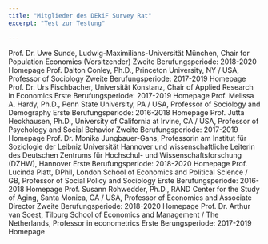 ```yaml
---
title: "Mitglieder des DEkiF Survey Rat"
excerpt: "Test zur Testung"

---
```


Prof. Dr. Uwe Sunde, Ludwig-Maximilians-Universität München, Chair for Population Economics
(Vorsitzender)
Zweite Berufungsperiode: 2018-2020
Homepage
Prof. Dalton Conley, Ph.D., Princeton University, NY / USA, Professor of Sociology
Zweite Berufungsperiode: 2017-2019
Homepage
Prof. Dr. Urs Fischbacher, Universität Konstanz, Chair of Applied Research in Economics
Erste Berufungsperiode: 2017-2019
Homepage
Prof. Melissa A. Hardy, Ph.D., Penn State University, PA / USA, Professor of Sociology and Demography
Erste Berufungsperiode: 2016-2018
Homepage
Prof. Jutta Heckhausen, Ph.D., University of California at Irvine, CA / USA, Professor of Psychology and Social Behavior
Zweite Berufungsperiode: 2017-2019
Homepage
Prof. Dr. Monika Jungbauer-Gans, Professorin am Institut für Soziologie der Leibniz Universität Hannover und wissenschaftliche Leiterin des Deutschen Zentrums für Hochschul- und Wissenschaftsforschung (DZHW), Hannover
Erste Berufungsperiode: 2018-2020
Homepage
Prof. Lucinda Platt, DPhil, London School of Economics and Political Science / GB, Professor of Social Policy and Sociology
Erste Berufungsperiode: 2016-2018
Homepage
Prof. Susann Rohwedder, Ph.D., RAND Center for the Study of Aging, Santa Monica, CA / USA, Professor of Economics and Associate Director
Zweite Berufungsperiode: 2018-2020
Homepage
Prof. Dr. Arthur van Soest, Tilburg School of Economics and Management / The Netherlands, Professor in econometrics
Erste Berungsperiode: 2017-2019
Homepage
